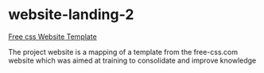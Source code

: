 # website-landing-2

[Free css Website Template](https://www.free-css.com/free-css-templates?start=24)

The project website is a mapping of a template from the free-css.com website which was aimed at training to consolidate and improve knowledge


